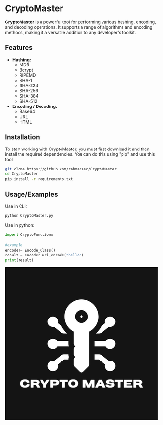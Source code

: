 
# CryptoMaster

**CryptoMaster** is a powerful tool for performing various hashing, encoding, and decoding operations. It supports a range of algorithms and encoding methods, making it a versatile addition to any developer's toolkit.

## Features

- **Hashing:**
  - MD5
  - Bcrypt
  - RIPEMD
  - SHA-1
  - SHA-224
  - SHA-256
  - SHA-384
  - SHA-512
- **Encoding / Decoding:**
  - Base64
  - URL
  - HTML
## Installation

To start working with CryptoMaster, you must first download it and then install the required dependencies. You can do this using "pip" and use this tool
```bash
git clone https://github.com/rahmansec/CryptoMaster
cd CryptoMaster
pip install -r requirements.txt
```
## Usage/Examples
Use in CLI:
```bash
python CryptoMaster.py
```
Use in python:
```python
import CryptoFunctions

#example
encoder= Encode_Class()
result = encoder.url_encode("hello")
print(result)
```
![Logo](https://github.com/rahmansec/CryptoMaster/blob/test/logo.png)

